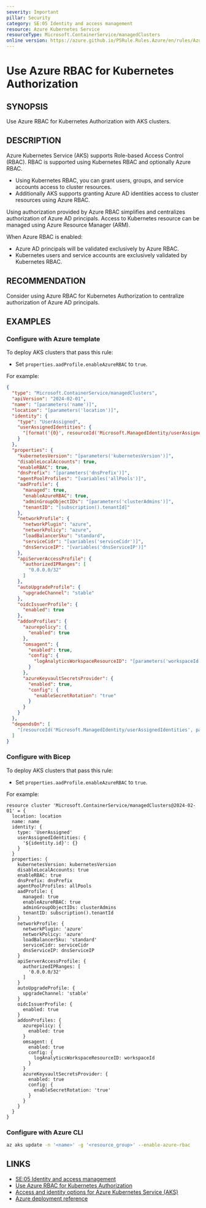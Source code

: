 ```yaml
---
severity: Important
pillar: Security
category: SE:05 Identity and access management
resource: Azure Kubernetes Service
resourceType: Microsoft.ContainerService/managedClusters
online version: https://azure.github.io/PSRule.Rules.Azure/en/rules/Azure.AKS.AzureRBAC/
---
```


# Use Azure RBAC for Kubernetes Authorization

## SYNOPSIS

Use Azure RBAC for Kubernetes Authorization with AKS clusters.

## DESCRIPTION

Azure Kubernetes Service (AKS) supports Role-based Access Control (RBAC).
RBAC is supported using Kubernetes RBAC and optionally Azure RBAC.

- Using Kubernetes RBAC, you can grant users, groups, and service accounts access to cluster resources.
- Additionally AKS supports granting Azure AD identities access to cluster resources using Azure RBAC.

Using authorization provided by Azure RBAC simplifies and centralizes authorization of Azure AD principals.
Access to Kubernetes resource can be managed using Azure Resource Manager (ARM).

When Azure RBAC is enabled:

- Azure AD principals will be validated exclusively by Azure RBAC.
- Kubernetes users and service accounts are exclusively validated by Kubernetes RBAC.

## RECOMMENDATION

Consider using Azure RBAC for Kubernetes Authorization to centralize authorization of Azure AD principals.

## EXAMPLES

### Configure with Azure template

To deploy AKS clusters that pass this rule:

- Set `properties.aadProfile.enableAzureRBAC` to `true`.

For example:

```json
{
  "type": "Microsoft.ContainerService/managedClusters",
  "apiVersion": "2024-02-01",
  "name": "[parameters('name')]",
  "location": "[parameters('location')]",
  "identity": {
    "type": "UserAssigned",
    "userAssignedIdentities": {
      "[format('{0}', resourceId('Microsoft.ManagedIdentity/userAssignedIdentities', parameters('identityName')))]": {}
    }
  },
  "properties": {
    "kubernetesVersion": "[parameters('kubernetesVersion')]",
    "disableLocalAccounts": true,
    "enableRBAC": true,
    "dnsPrefix": "[parameters('dnsPrefix')]",
    "agentPoolProfiles": "[variables('allPools')]",
    "aadProfile": {
      "managed": true,
      "enableAzureRBAC": true,
      "adminGroupObjectIDs": "[parameters('clusterAdmins')]",
      "tenantID": "[subscription().tenantId]"
    },
    "networkProfile": {
      "networkPlugin": "azure",
      "networkPolicy": "azure",
      "loadBalancerSku": "standard",
      "serviceCidr": "[variables('serviceCidr')]",
      "dnsServiceIP": "[variables('dnsServiceIP')]"
    },
    "apiServerAccessProfile": {
      "authorizedIPRanges": [
        "0.0.0.0/32"
      ]
    },
    "autoUpgradeProfile": {
      "upgradeChannel": "stable"
    },
    "oidcIssuerProfile": {
      "enabled": true
    },
    "addonProfiles": {
      "azurepolicy": {
        "enabled": true
      },
      "omsagent": {
        "enabled": true,
        "config": {
          "logAnalyticsWorkspaceResourceID": "[parameters('workspaceId')]"
        }
      },
      "azureKeyvaultSecretsProvider": {
        "enabled": true,
        "config": {
          "enableSecretRotation": "true"
        }
      }
    }
  },
  "dependsOn": [
    "[resourceId('Microsoft.ManagedIdentity/userAssignedIdentities', parameters('identityName'))]"
  ]
}
```

### Configure with Bicep

To deploy AKS clusters that pass this rule:

- Set `properties.aadProfile.enableAzureRBAC` to `true`.

For example:

```bicep
resource cluster 'Microsoft.ContainerService/managedClusters@2024-02-01' = {
  location: location
  name: name
  identity: {
    type: 'UserAssigned'
    userAssignedIdentities: {
      '${identity.id}': {}
    }
  }
  properties: {
    kubernetesVersion: kubernetesVersion
    disableLocalAccounts: true
    enableRBAC: true
    dnsPrefix: dnsPrefix
    agentPoolProfiles: allPools
    aadProfile: {
      managed: true
      enableAzureRBAC: true
      adminGroupObjectIDs: clusterAdmins
      tenantID: subscription().tenantId
    }
    networkProfile: {
      networkPlugin: 'azure'
      networkPolicy: 'azure'
      loadBalancerSku: 'standard'
      serviceCidr: serviceCidr
      dnsServiceIP: dnsServiceIP
    }
    apiServerAccessProfile: {
      authorizedIPRanges: [
        '0.0.0.0/32'
      ]
    }
    autoUpgradeProfile: {
      upgradeChannel: 'stable'
    }
    oidcIssuerProfile: {
      enabled: true
    }
    addonProfiles: {
      azurepolicy: {
        enabled: true
      }
      omsagent: {
        enabled: true
        config: {
          logAnalyticsWorkspaceResourceID: workspaceId
        }
      }
      azureKeyvaultSecretsProvider: {
        enabled: true
        config: {
          enableSecretRotation: 'true'
        }
      }
    }
  }
}
```

<!-- external:avm avm/res/container-service/managed-cluster aadProfileEnableAzureRBAC -->

### Configure with Azure CLI

```bash
az aks update -n '<name>' -g '<resource_group>' --enable-azure-rbac
```

## LINKS

- [SE:05 Identity and access management](https://learn.microsoft.com/azure/well-architected/security/identity-access)
- [Use Azure RBAC for Kubernetes Authorization](https://learn.microsoft.com/azure/aks/manage-azure-rbac)
- [Access and identity options for Azure Kubernetes Service (AKS)](https://learn.microsoft.com/azure/aks/concepts-identity#azure-rbac-for-kubernetes-authorization)
- [Azure deployment reference](https://learn.microsoft.com/azure/templates/microsoft.containerservice/managedclusters)
